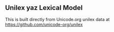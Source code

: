 Unilex yaz Lexical Model
----------------------

This is built directly from Unicode.org unilex data at
https://github.com/unicode-org/unilex
